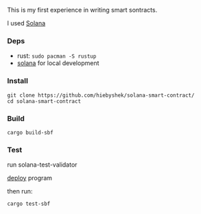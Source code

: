 This is my first experience in writing smart sontracts.

I used [Solana](https://solana.com/)

### Deps
- rust: `sudo pacman -S rustup`
- [solana](https://docs.solana.com/cli/install-solana-cli-tools) for local development

### Install
    git clone https://github.com/hiebyshek/solana-smart-contract/
    cd solana-smart-contract

### Build
    cargo build-sbf

### Test
run solana-test-validator

[deploy](https://docs.solana.com/cli/deploy-a-program) program

then run:

    cargo test-sbf
